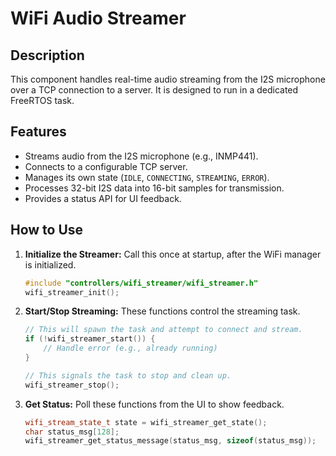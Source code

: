 # WiFi Audio Streamer

## Description
This component handles real-time audio streaming from the I2S microphone over a TCP connection to a server. It is designed to run in a dedicated FreeRTOS task.

## Features
-   Streams audio from the I2S microphone (e.g., INMP441).
-   Connects to a configurable TCP server.
-   Manages its own state (`IDLE`, `CONNECTING`, `STREAMING`, `ERROR`).
-   Processes 32-bit I2S data into 16-bit samples for transmission.
-   Provides a status API for UI feedback.

## How to Use

1.  **Initialize the Streamer:**
    Call this once at startup, after the WiFi manager is initialized.
    ```cpp
    #include "controllers/wifi_streamer/wifi_streamer.h"
    wifi_streamer_init();
    ```

2.  **Start/Stop Streaming:**
    These functions control the streaming task.
    ```cpp
    // This will spawn the task and attempt to connect and stream.
    if (!wifi_streamer_start()) {
        // Handle error (e.g., already running)
    }

    // This signals the task to stop and clean up.
    wifi_streamer_stop();
    ```

3.  **Get Status:**
    Poll these functions from the UI to show feedback.
    ```cpp
    wifi_stream_state_t state = wifi_streamer_get_state();
    char status_msg[128];
    wifi_streamer_get_status_message(status_msg, sizeof(status_msg));
    ```